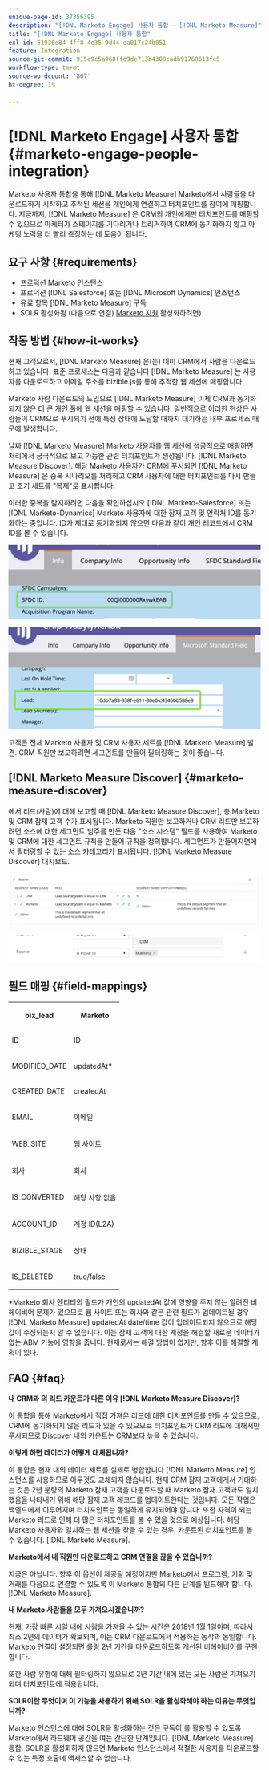 ```yaml
---
unique-page-id: 37356395
description: "[!DNL Marketo Engage] 사용자 통합 - [!DNL Marketo Measure]"
title: "[!DNL Marketo Engage] 사용자 통합"
exl-id: 51930e84-4ff8-4e35-9d44-ea017c24b051
feature: Integration
source-git-commit: 915e9c5a968ffd9de713b4308cadb91768613fc5
workflow-type: tm+mt
source-wordcount: '867'
ht-degree: 1%

---
```


# [!DNL Marketo Engage] 사용자 통합 {#marketo-engage-people-integration}

Marketo 사용자 통합을 통해 [!DNL Marketo Measure] Marketo에서 사람들을 다운로드하기 시작하고 추적된 세션을 개인에게 연결하고 터치포인트를 참여에 매핑합니다. 지금까지, [!DNL Marketo Measure] 은 CRM의 개인에게만 터치포인트를 매핑할 수 있으므로 마케터가 스테이지를 기다리거나 트리거하여 CRM에 동기화하지 않고 마케팅 노력을 더 빨리 측정하는 데 도움이 됩니다.

## 요구 사항 {#requirements}

* 프로덕션 Marketo 인스턴스
* 프로덕션 [!DNL Salesforce] 또는 [!DNL Microsoft Dynamics] 인스턴스
* 유료 항목 [!DNL Marketo Measure] 구독
* SOLR 활성화됨 (다음으로 연결) [Marketo 지원](https://nation.marketo.com/t5/Support/ct-p/Support) 활성화하려면)

## 작동 방법 {#how-it-works}

현재 고객으로서, [!DNL Marketo Measure] 은(는) 이미 CRM에서 사람을 다운로드하고 있습니다. 표준 프로세스는 다음과 같습니다 [!DNL Marketo Measure] 는 사용자를 다운로드하고 이메일 주소를 bizible.js를 통해 추적한 웹 세션에 매핑합니다.

Marketo 사람 다운로드의 도입으로 [!DNL Marketo Measure] 이제 CRM과 동기화되지 않은 더 큰 개인 풀에 웹 세션을 매핑할 수 있습니다. 일반적으로 이러한 현상은 사람들이 CRM으로 푸시되기 전에 특정 상태에 도달할 때까지 대기하는 내부 프로세스 때문에 발생합니다.

날짜 [!DNL Marketo Measure] Marketo 사용자를 웹 세션에 성공적으로 매핑하면 처리에서 궁극적으로 보고 가능한 관련 터치포인트가 생성됩니다. [!DNL Marketo Measure Discover]. 해당 Marketo 사용자가 CRM에 푸시되면 [!DNL Marketo Measure] 은 중복 시나리오를 처리하고 CRM 사용자에 대한 터치포인트를 다시 만들고 초기 세트를 &quot;복제&quot;로 표시합니다.

이러한 중복을 탐지하려면 다음을 확인하십시오 [!DNL Marketo-Salesforce] 또는 [!DNL Marketo-Dynamics] Marketo 사용자에 대한 잠재 고객 및 연락처 ID를 동기화하는 중입니다. ID가 제대로 동기화되지 않으면 다음과 같이 개인 레코드에서 CRM ID를 볼 수 있습니다.

![](assets/5a.png)

![](assets/5b.png)

고객은 전체 Marketo 사용자 및 CRM 사용자 세트를 [!DNL Marketo Measure] 발견. CRM 직원만 보고하려면 세그먼트를 만들어 필터링하는 것이 좋습니다.

## [!DNL Marketo Measure Discover] {#marketo-measure-discover}

에서 리드(사람)에 대해 보고할 때 [!DNL Marketo Measure Discover], 총 Marketo 및 CRM 잠재 고객 수가 표시됩니다. Marketo 직원만 보고하거나 CRM 리드만 보고하려면 소스에 대한 세그먼트 범주를 만든 다음 &quot;소스 시스템&quot; 필드를 사용하여 Marketo 및 CRM에 대한 세그먼트 규칙을 만들어 규칙을 정의합니다. 세그먼트가 만들어지면에서 필터링할 수 있는 소스 카테고리가 표시됩니다. [!DNL Marketo Measure Discover] 대시보드.

![](assets/bizible-discover-1.png)

![](assets/bizible-discover-2.png)

## 필드 매핑 {#field-mappings}

<table> 
 <colgroup> 
  <col> 
  <col> 
 </colgroup> 
 <tbody> 
  <tr> 
   <th><p><strong>biz_lead</strong></p></th> 
   <th><p><strong>Marketo</strong></p></th> 
  </tr> 
  <tr> 
   <td><p>ID</p></td> 
   <td><p>ID</p></td> 
  </tr> 
  <tr> 
   <td><p>MODIFIED_DATE</p></td> 
   <td><p>updatedAt<strong>*</strong></p></td> 
  </tr> 
  <tr> 
   <td><p>CREATED_DATE</p></td> 
   <td><p>createdAt</p></td> 
  </tr> 
  <tr> 
   <td><p>EMAIL</p></td> 
   <td><p>이메일</p></td> 
  </tr> 
  <tr> 
   <td><p>WEB_SITE</p></td> 
   <td><p>웹 사이트</p></td> 
  </tr> 
  <tr> 
   <td><p>회사</p></td> 
   <td><p>회사</p></td> 
  </tr> 
  <tr> 
   <td><p>IS_CONVERTED</p></td> 
   <td><p>해당 사항 없음</p></td> 
  </tr> 
  <tr> 
   <td><p>ACCOUNT_ID</p></td> 
   <td><p>계정 ID(L2A)</p></td> 
  </tr> 
  <tr> 
   <td><p>BIZIBLE_STAGE</p></td> 
   <td><p>상태</p></td> 
  </tr> 
  <tr> 
   <td><p>IS_DELETED</p></td> 
   <td><p>true/false</p></td> 
  </tr> 
 </tbody> 
</table>

*Marketo 회사 엔티티의 필드가 개인의 updatedAt 값에 영향을 주지 않는 알려진 비헤이비어 문제가 있으므로 웹 사이트 또는 회사와 같은 관련 필드가 업데이트될 경우 [!DNL Marketo Measure] updatedAt date/time 값이 업데이트되지 않으므로 해당 값이 수정되는지 알 수 없습니다. 이는 잠재 고객에 대한 계정을 해결할 새로운 데이터가 없는 ABM 기능에 영향을 줍니다. 현재로서는 해결 방법이 없지만, 향후 이를 해결할 계획이 있다.

## FAQ {#faq}

**내 CRM과 의 리드 카운트가 다른 이유 [!DNL Marketo Measure Discover]?**

이 통합을 통해 Marketo에서 직접 가져온 리드에 대한 터치포인트를 만들 수 있으므로, CRM에 동기화되지 않은 리드가 있을 수 있으므로 터치포인트가 CRM 리드에 대해서만 푸시되므로 Discover 내의 카운트는 CRM보다 높을 수 있습니다.

**이렇게 하면 데이터가 어떻게 대체됩니까?**

이 통합은 현재 내의 데이터 세트를 실제로 병합합니다 [!DNL Marketo Measure] 인스턴스를 사용하므로 아무것도 교체되지 않습니다. 현재 CRM 잠재 고객에게서 기대하는 것은 2년 분량의 Marketo 잠재 고객을 다운로드할 때 Marketo 잠재 고객과도 일치했음을 나타내기 위해 해당 잠재 고객 레코드를 업데이트한다는 것입니다. 모든 작업은 백엔드에서 이루어지며 터치포인트는 동일하게 유지되어야 합니다. 또한 자격이 되는 Marketo 리드로 인해 더 많은 터치포인트를 볼 수 있을 것으로 예상됩니다. 해당 Marketo 사용자와 일치하는 웹 세션을 찾을 수 있는 경우, 카운트된 터치포인트를 볼 수 있습니다. [!DNL Marketo Measure].

**Marketo에서 내 직원만 다운로드하고 CRM 연결을 끊을 수 있습니까?**

지금은 아닙니다. 향후 이 옵션이 제공될 예정이지만 Marketo에서 프로그램, 기회 및 거래를 다음으로 연결할 수 있도록 이 Marketo 통합의 다른 단계를 빌드해야 합니다. [!DNL Marketo Measure].

**내 Marketo 사람들을 모두 가져오시겠습니까?**

현재, 가장 빠른 시일 내에 사람을 가져올 수 있는 시간은 2018년 1월 1일이며, 따라서 최소 2년의 데이터가 확보되며, 이는 CRM 다운로드에서 적용하는 동작과 동일합니다. Marketo 연결이 설정되면 롤링 2년 기간을 다운로드하도록 개선된 비헤이비어를 구현합니다.

또한 사람 유형에 대해 필터링하지 않으므로 2년 기간 내에 있는 모든 사람은 가져오기되며 터치포인트에 적용됩니다.

**SOLR이란 무엇이며 이 기능을 사용하기 위해 SOLR을 활성화해야 하는 이유는 무엇입니까?**

Marketo 인스턴스에 대해 SOLR을 활성화하는 것은 구독이 를 활용할 수 있도록 Marketo에서 하드웨어 공간을 여는 간단한 단계입니다. [!DNL Marketo Measure] 통합. SOLR을 활성화하지 않으면 Marketo 인스턴스에서 적절한 사용자를 다운로드할 수 있는 특정 호출에 액세스할 수 없습니다.
